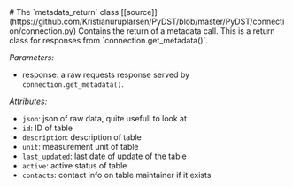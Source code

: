 <link rel="stylesheet" href="tufte.css"/>
# The `metadata_return` class     [[source]](https://github.com/Kristianuruplarsen/PyDST/blob/master/PyDST/connection/connection.py)
Contains the return of a metadata call. This is a return class for responses from `connection.get_metadata()`.

_Parameters:_
* response: a raw requests response served by `connection.get_metadata()`.

_Attributes:_
* `json`: json of raw data, quite usefull to look at
* `id`: ID of table
* `description`: description of table
* `unit`: measurement unit of table
* `last_updated`: last date of update of the table
* `active`: active status of table
* `contacts`: contact info on table maintainer if it exists
